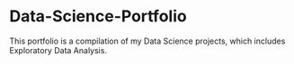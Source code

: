 # Data-Science-Portfolio
This portfolio is a compilation of my Data Science projects, which includes Exploratory Data Analysis. 
